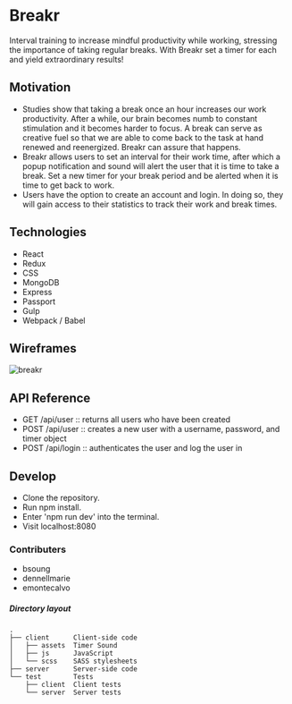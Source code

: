 # Breakr

Interval training to increase mindful productivity while working, stressing the importance of taking regular breaks. With Breakr set a timer for each and yield extraordinary results! 



## Motivation

* Studies show that taking a break once an hour increases our work productivity. After a while, our brain becomes numb to constant stimulation and it becomes harder to focus. A break can serve as creative fuel so that we are able to come back to the task at hand renewed and reenergized. Breakr can assure that happens.
* Breakr allows users to set an interval for their work time, after which a popup notification and sound will alert the user that it is time to take a break. Set a new timer for your break period and be alerted when it is time to get back to work.
* Users have the option to create an account and login. In doing so, they will gain access to their statistics to track their work and break times.



## Technologies

* React
* Redux
* CSS
* MongoDB
* Express
* Passport
* Gulp
* Webpack / Babel

## Wireframes

![breakr](http://i.imgur.com/u0eMHzR.png "Breakr interface")


## API Reference

* GET /api/user    :: returns all users who have been created
* POST /api/user   :: creates a new user with a username, password, and timer object
* POST /api/login  :: authenticates the user and log the user in


## Develop

* Clone the repository.
* Run npm install.
* Enter 'npm run dev' into the terminal.
* Visit localhost:8080


### Contributers
* bsoung
* dennellmarie
* emontecalvo


##### Directory layout

```
.
├── client      Client-side code
│   ├── assets  Timer Sound
│   ├── js      JavaScript
│   └── scss    SASS stylesheets
├── server      Server-side code
└── test        Tests
    ├── client  Client tests
    └── server  Server tests
```


